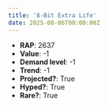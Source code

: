 ```yaml
---
title: '8-Bit Extra Life'
date: 2025-08-06T00:00:00Z
---
```

- **RAP**: 2637
- **Value**: -1
- **Demand level**: -1
- **Trend**: -1
- **Projected?**: True
- **Hyped?**: True
- **Rare?**: True
